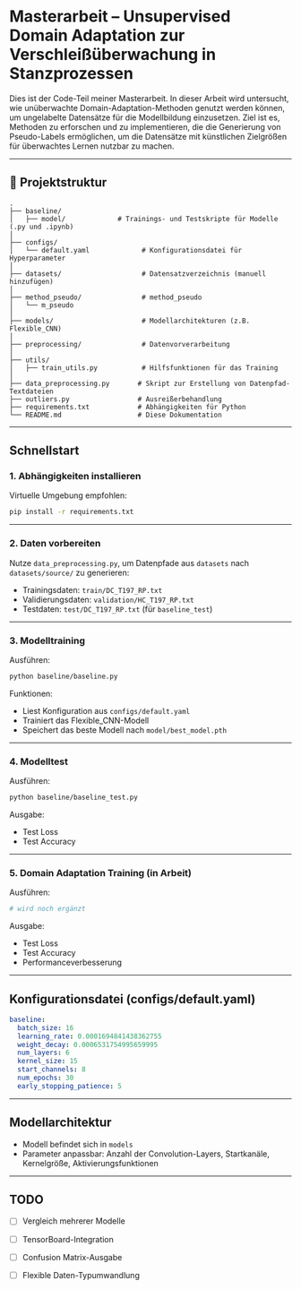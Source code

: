 
# Masterarbeit – Unsupervised Domain Adaptation zur Verschleißüberwachung in Stanzprozessen

Dies ist der Code-Teil meiner Masterarbeit. In dieser Arbeit wird untersucht, wie unüberwachte Domain-Adaptation-Methoden genutzt werden können, um ungelabelte Datensätze für die Modellbildung einzusetzen. Ziel ist es, Methoden zu erforschen und zu implementieren, die die Generierung von Pseudo-Labels ermöglichen, um die Datensätze mit künstlichen Zielgrößen für überwachtes Lernen nutzbar zu machen.

---

## 📁 Projektstruktur

```
.
├── baseline/
│   ├── model/             # Trainings- und Testskripte für Modelle (.py und .ipynb)
│
├── configs/
│   └── default.yaml             # Konfigurationsdatei für Hyperparameter
│
├── datasets/                    # Datensatzverzeichnis (manuell hinzufügen)
│
├── method_pseudo/               # method_pseudo
│   └── m_pseudo
│ 
├── models/                      # Modellarchitekturen (z.B. Flexible_CNN)
│
├── preprocessing/               # Datenvorverarbeitung
│
├── utils/
│   ├── train_utils.py           # Hilfsfunktionen für das Training
│
├── data_preprocessing.py       # Skript zur Erstellung von Datenpfad-Textdateien
├── outliers.py                 # Ausreißerbehandlung
├── requirements.txt            # Abhängigkeiten für Python
└── README.md                   # Diese Dokumentation
```

---

## Schnellstart

### 1. Abhängigkeiten installieren

Virtuelle Umgebung empfohlen:

```bash
pip install -r requirements.txt
```

---

### 2. Daten vorbereiten

Nutze `data_preprocessing.py`, um Datenpfade aus `datasets` nach `datasets/source/` zu generieren:

- Trainingsdaten: `train/DC_T197_RP.txt`
- Validierungsdaten: `validation/HC_T197_RP.txt`
- Testdaten: `test/DC_T197_RP.txt` (für `baseline_test`)

---

### 3. Modelltraining

Ausführen:

```bash
python baseline/baseline.py
```

Funktionen:
- Liest Konfiguration aus `configs/default.yaml`
- Trainiert das Flexible_CNN-Modell
- Speichert das beste Modell nach `model/best_model.pth`

---

### 4. Modelltest

Ausführen:

```bash
python baseline/baseline_test.py
```

Ausgabe:
- Test Loss
- Test Accuracy

---

### 5. Domain Adaptation Training (in Arbeit)

Ausführen:

```bash
# wird noch ergänzt
```

Ausgabe:
- Test Loss
- Test Accuracy
- Performanceverbesserung

---

## Konfigurationsdatei (configs/default.yaml)

```yaml
baseline:
  batch_size: 16
  learning_rate: 0.0001694841438362755
  weight_decay: 0.0006531754995659995
  num_layers: 6
  kernel_size: 15
  start_channels: 8
  num_epochs: 30
  early_stopping_patience: 5
```

---

## Modellarchitektur

- Modell befindet sich in `models`
- Parameter anpassbar: Anzahl der Convolution-Layers, Startkanäle, Kernelgröße, Aktivierungsfunktionen

---

## TODO

- [ ] Vergleich mehrerer Modelle
- [ ] TensorBoard-Integration
- [ ] Confusion Matrix-Ausgabe
- [ ] Flexible Daten-Typumwandlung


